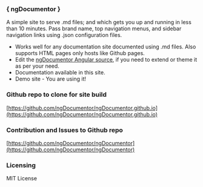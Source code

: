 ### { ngDocumentor }
  
A simple site to serve .md files; and which gets you up and running in less than 10 minutes. 
Pass brand name, top navigation menus, and sidebar navigation links using .json configuration files.

* Works well for any documentation site documented using .md files. Also supports HTML pages only hosts like Github pages.
* Edit the [ngDocumentor Angular source](https://github.com/ngDocumentor/ngDocumentor), if you need to extend or theme it as per your need.
* Documentation available in this site.
* Demo site - You are using it!

### Github repo to clone for site build
[https://github.com/ngDocumentor/ngDocumentor.github.io](https://github.com/ngDocumentor/ngDocumentor.github.io)

### Contribution and Issues to Github repo
[https://github.com/ngDocumentor/ngDocumentor](https://github.com/ngDocumentor/ngDocumentor)

### Licensing
MIT License



